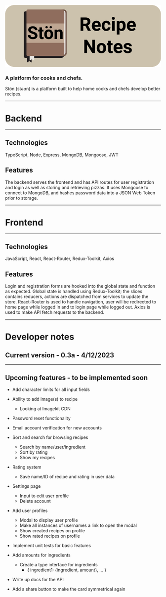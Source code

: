 <img src="/client/src/assets/stonHeader.png" alt="Ston Recipe Notes">

### A platform for cooks and chefs.

Stön (stəʊn) is a platform built to help home cooks and chefs develop better recipes.

---

# Backend

---

## Technologies

TypeScript, Node, Express, MongoDB, Mongoose, JWT

## Features

The backend serves the frontend and has API routes for user registration and login as well as storing and retrieving pizzas.
It uses Mongoose to connect to MongoDB, and hashes password data into a JSON Web Token prior to storage.

---

# Frontend

---

## Technologies

JavaScript, React, React-Router, Redux-Toolkit, Axios

## Features

Login and registration forms are hooked into the global state and function as expected.
Global state is handled using Redux-Toolkit; the slices contains reducers, actions are dispatched from services to update the store.
React-Router is used to handle navigation, user will be redirected to home page while logged in and to login page while logged out.
Axios is used to make API fetch requests to the backend.

---

# Developer notes

## Current version - 0.3a - 4/12/2023

---

## Upcoming features - to be implemented soon

- Add character limits for all input fields

- Ability to add image(s) to recipe
    - Looking at Imagekit CDN

- Password reset functionality

- Email account verification for new accounts

- Sort and search for browsing recipes
  - Search by name/user/ingredient
  - Sort by rating
  - Show my recipes

- Rating system
  - Save name/ID of recipe and rating in user data

- Settings page
  - Input to edit user profile
  - Delete account

- Add user profiles
  - Modal to display user profile
  - Make all instances of usernames a link to open the modal
  - Show created recipes on profile
  - Show rated recipes on profile

- Implement unit tests for basic features

- Add amounts for ingredients
  - Create a type interface for ingredients
    - { ingredient1: {ingredient, amount}, ... }

- Write up docs for the API

- Add a share button to make the card symmetrical again